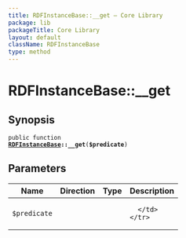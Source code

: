 ```yaml
---
title: RDFInstanceBase::__get — Core Library
package: lib
packageTitle: Core Library
layout: default
className: RDFInstanceBase
type: method
---
```


# RDFInstanceBase::__get

## Synopsis

<code>public function <b><a href="RDFInstanceBase">RDFInstanceBase</a>::__get</b>(<b>$predicate</b>)</code>

## Parameters

<table>
  <thead>
    <tr>
      <th>Name</th>
      <th>Direction</th>
      <th>Type</th>
      <th>Description</th>
    </tr>
  </thead>
  <tbody>
    <tr>
      <td><code>$predicate</code>
      <td><i></i></td>
      <td></td>
      <td>

      </td>
    </tr>
  </tbody>
</table>

